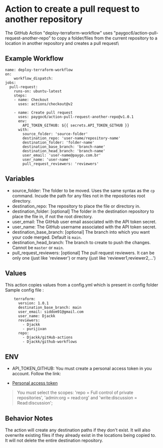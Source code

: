 # Action to create a pull request to another repository
The GitHub Action "deploy-terraform-workflow" uses "paygoc6/action-pull-request-another-repo" to copy a folder/files from the current repository to a location in another repository and creates a pull request\

## Example Workflow
    name: deploy-terraform-workflow
    on:
        workflow_dispatch:
    jobs:
      pull-request:
        runs-on: ubuntu-latest
        steps:
        - name: Checkout
          uses: actions/checkout@v2

        - name: Create pull request
          uses: paygoc6/action-pull-request-another-repo@v1.0.1
          env:
            API_TOKEN_GITHUB: ${{ secrets.API_TOKEN_GITHUB }}
          with:
            source_folder: 'source-folder'
            destination_repo: 'user-name/repository-name'
            destination_folder: 'folder-name'
            destination_base_branch: 'branch-name'
            destination_head_branch: 'branch-name'
            user_email: 'user-name@paygo.com.br'
            user_name: 'user-name'
            pull_request_reviewers: 'reviewers'

## Variables
* source_folder: The folder to be moved. Uses the same syntax as the `cp` command. Incude the path for any files not in the repositories root directory.
* destination_repo: The repository to place the file or directory in.
* destination_folder: [optional] The folder in the destination repository to place the file in, if not the root directory.
* user_email: The GitHub user email associated with the API token secret.
* user_name: The GitHub username associated with the API token secret.
* destination_base_branch: [optional] The branch into which you want your code merged. Default is `main`.
* destination_head_branch: The branch to create to push the changes. Cannot be `master` or `main`.
* pull_request_reviewers: [optional] The pull request reviewers. It can be only one (just like 'reviewer') or many (just like 'reviewer1,reviewer2,...')

## Values
This action copies values from a config.yml which is present in config folder\
Sample config file : 

        terraform:
          version: 1.0.1
          destination_base_branch: main
          user_email: siddom91@gmail.com
          user_name: Djackk
          reviewers:
            - Djackk
            - purijivan
          repo:
            - Djackk/gitHub-actions
            - Djackk/github-workflows

## ENV
* API_TOKEN_GITHUB: You must create a personal access token in you account. Follow the link:
- [Personal access token](https://docs.github.com/en/free-pro-team@latest/github/authenticating-to-github/creating-a-personal-access-token)

> You must select the scopes: 'repo = Full control of private repositories', 'admin:org = read:org' and 'write:discussion = Read:discussion';


## Behavior Notes
The action will create any destination paths if they don't exist. It will also overwrite existing files if they already exist in the locations being copied to. It will not delete the entire destination repository.
